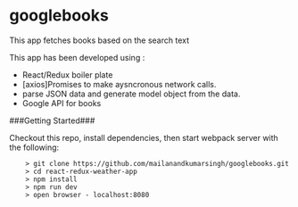 # googlebooks

This app fetches books based on the search text

This app has been developed using :

* React/Redux boiler plate 
* [axios]Promises to make aysncronous network calls.
* parse JSON data and generate model object from the data.
* Google API for books

###Getting Started###

Checkout this repo, install dependencies, then start webpack server with the following:

```
	> git clone https://github.com/mailanandkumarsingh/googlebooks.git
	> cd react-redux-weather-app
	> npm install
	> npm run dev
	> open browser - localhost:8080
	
```
